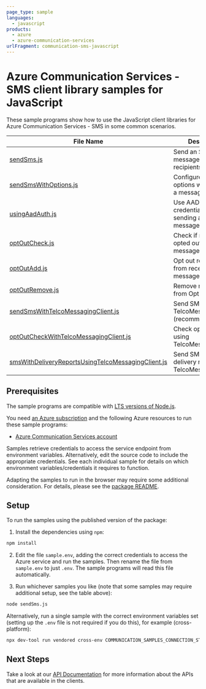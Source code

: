 ```yaml
---
page_type: sample
languages:
  - javascript
products:
  - azure
  - azure-communication-services
urlFragment: communication-sms-javascript
---
```


# Azure Communication Services - SMS client library samples for JavaScript

These sample programs show how to use the JavaScript client libraries for Azure Communication Services - SMS in some common scenarios.

| **File Name**                                                                  | **Description**                                              |
| ------------------------------------------------------------------------------ | ------------------------------------------------------------ |
| [sendSms.js][sendsms]                                                          | Send an SMS message to 1 or more recipients                  |
| [sendSmsWithOptions.js][sendsmswithoptions]                                    | Configure SMS options when sending a message                 |
| [usingAadAuth.js][usingaadauth]                                                | Use AAD token credentials when sending a SMS message.        |
| [optOutCheck.js][optoutcheck]                                                  | Check if recipients opted out of receiving messages          |
| [optOutAdd.js][optoutadd]                                                      | Opt out recipients from receiving messages                   |
| [optOutRemove.js][optoutremove]                                                | Remove recipients from Opt Out list                          |
| [sendSmsWithTelcoMessagingClient.js][sendsmswithtelco]                         | Send SMS using TelcoMessagingClient (recommended)            |
| [optOutCheckWithTelcoMessagingClient.js][optoutcheckwithtelco]                 | Check opt-out status using TelcoMessagingClient              |
| [smsWithDeliveryReportsUsingTelcoMessagingClient.js][deliveryreportswithtelco] | Send SMS and get delivery reports using TelcoMessagingClient |

## Prerequisites

The sample programs are compatible with [LTS versions of Node.js](https://github.com/nodejs/release#release-schedule).

You need [an Azure subscription][freesub] and the following Azure resources to run these sample programs:

- [Azure Communication Services account][createinstance_azurecommunicationservicesaccount]

Samples retrieve credentials to access the service endpoint from environment variables. Alternatively, edit the source code to include the appropriate credentials. See each individual sample for details on which environment variables/credentials it requires to function.

Adapting the samples to run in the browser may require some additional consideration. For details, please see the [package README][package].

## Setup

To run the samples using the published version of the package:

1. Install the dependencies using `npm`:

```bash
npm install
```

2. Edit the file `sample.env`, adding the correct credentials to access the Azure service and run the samples. Then rename the file from `sample.env` to just `.env`. The sample programs will read this file automatically.

3. Run whichever samples you like (note that some samples may require additional setup, see the table above):

```bash
node sendSms.js
```

Alternatively, run a single sample with the correct environment variables set (setting up the `.env` file is not required if you do this), for example (cross-platform):

```bash
npx dev-tool run vendored cross-env COMMUNICATION_SAMPLES_CONNECTION_STRING="<communication samples connection string>" FROM_PHONE_NUMBER="<from phone number>" TO_PHONE_NUMBERS="<to phone numbers>"  AZURE_PHONE_NUMBER="<azure phone number>" node sendSms.js
```

## Next Steps

Take a look at our [API Documentation][apiref] for more information about the APIs that are available in the clients.

[sendsms]: https://github.com/Azure/azure-sdk-for-js/blob/main/sdk/communication/communication-sms/samples/v1/javascript/sendSms.js
[sendsmswithoptions]: https://github.com/Azure/azure-sdk-for-js/blob/main/sdk/communication/communication-sms/samples/v1/javascript/sendSmsWithOptions.js
[usingaadauth]: https://github.com/Azure/azure-sdk-for-js/blob/main/sdk/communication/communication-sms/samples/v1/javascript/usingAadAuth.js
[optoutcheck]: https://github.com/Azure/azure-sdk-for-js/blob/main/sdk/communication/communication-sms/samples/v1/javascript/optOutCheck.js
[optoutadd]: https://github.com/Azure/azure-sdk-for-js/blob/main/sdk/communication/communication-sms/samples/v1/javascript/optOutAdd.js
[optoutremove]: https://github.com/Azure/azure-sdk-for-js/blob/main/sdk/communication/communication-sms/samples/v1/javascript/optOutRemove.js
[sendsmswithtelco]: https://github.com/Azure/azure-sdk-for-js/blob/main/sdk/communication/communication-sms/samples/v1/javascript/sendSmsWithTelcoMessagingClient.js
[optoutcheckwithtelco]: https://github.com/Azure/azure-sdk-for-js/blob/main/sdk/communication/communication-sms/samples/v1/javascript/optOutCheckWithTelcoMessagingClient.js
[deliveryreportswithtelco]: https://github.com/Azure/azure-sdk-for-js/blob/main/sdk/communication/communication-sms/samples/v1/javascript/smsWithDeliveryReportsUsingTelcoMessagingClient.js
[apiref]: https://learn.microsoft.com/javascript/api/@azure/communication-sms
[freesub]: https://azure.microsoft.com/free/
[createinstance_azurecommunicationservicesaccount]: https://learn.microsoft.com/azure/communication-services/quickstarts/create-communication-resource
[package]: https://github.com/Azure/azure-sdk-for-js/tree/main/sdk/communication/communication-sms/README.md
